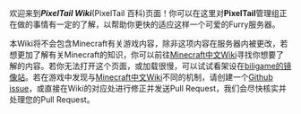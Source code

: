 欢迎来到***PixelTail Wiki***(PixelTail 百科)页面！你可以在这里对**PixelTail**管理组正在做的事情有一定的了解，以帮助你更快的适应这样一个可爱的Furry服务器。

本Wiki将不会包含Minecraft有关游戏内容，除非这项内容在服务器内被更改，若想更加了解有关Minecraft的知识，你可以前往[Minecraft中文Wiki](https://minecraft-zh.gamepedia.com/Minecraft_Wiki)寻找你想要了解的内容。若你无法打开这个页面，或加载很慢，可以试试看架设在[biligame的镜像站](https://wiki.biligame.com/mc/Minecraft_Wiki)。若在游戏中发现与[Minecraft中文Wiki](https://minecraft-zh.gamepedia.com/Minecraft_Wiki)不同的机制，请创建一个[Github issue](https://github.com/BillZhucn/PixelTailWiki/issues/new)，或直接在Wiki的对应处进行修正并发送Pull Request，我们会尽快核实并处理您的Pull Request。

